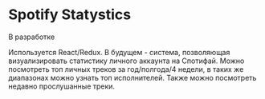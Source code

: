 # Spotify Statystics

В разработке

Используется React/Redux. В будущем - система, позволяющая визуализировать статистику личного аккаунта на Спотифай. Можно посмотреть топ личных треков за год/полгода/4 недели, в таких же диапазонах можно узнать топ исполнителей. Также можно посмотреть недавно прослушанные треки.
